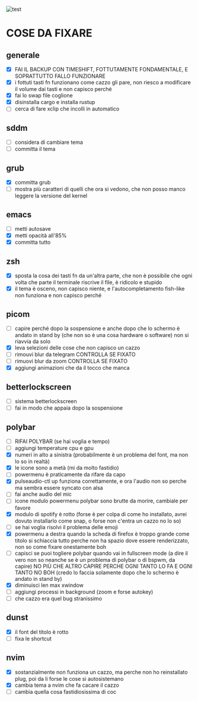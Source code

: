 ![test](./waterfalls.jpg)

# COSE DA FIXARE

## generale

- [x] FAI IL BACKUP CON TIMESHIFT, FOTTUTAMENTE FONDAMENTALE, E SOPRATTUTTO FALLO FUNZIONARE
- [x] i fottuti tasti fn funzionano come cazzo gli pare, non riesco a modificare il volume dai tasti e non capisco perché
- [x] fai lo swap file coglione
- [x] disinstalla cargo e installa rustup
- [ ] cerca di fare xclip che incolli in automatico

## sddm

- [ ] considera di cambiare tema
- [ ] committa il tema

## grub

- [x] committa grub
- [ ] mostra più caratteri di quelli che ora si vedono, che non posso manco leggere la versione del kernel

## emacs

- [ ] metti autosave
- [x] metti opacità all'85%
- [x] committa tutto

## zsh

- [x] sposta la cosa dei tasti fn da un'altra parte, che non è possibile che ogni volta che parte il terminale riscrive il file, è ridicolo e stupido
- [x] il tema è osceno, non capisco niente, e l'autocompletamento fish-like non funziona e non capisco perché

## picom

- [ ] capire perché dopo la sospensione e anche dopo che lo schermo è andato in stand by (che non so è una cosa hardware o software) non si riavvia da solo
- [x] leva selezioni delle cose che non capisco un cazzo
- [ ] rimouvi blur da telegram CONTROLLA SE FIXATO
- [ ] rimuovi blur da zoom CONTROLLA SE FIXATO
- [x] aggiungi animazioni che da il tocco che manca

## betterlockscreen

- [ ] sistema betterlockscreen
- [ ] fai in modo che appaia dopo la sospensione

## polybar

- [ ] RIFAI POLYBAR (se hai voglia e tempo)
- [ ] aggiungi temperature cpu e gpu
- [x] numeri in alto a sinistra (probabilmente è un problema del font, ma non lo so in realtà)
- [x] le icone sono a metà (mi da molto fastidio)
- [ ] powermenu è praticamente da rifare da capo
- [x] pulseaudio-ctl up funziona correttamente, e ora l'audio non so perche ma sembra essere syncato con alsa
- [ ] fai anche audio del mic
- [ ] icone modulo powermenu polybar sono brutte da morire, cambiale per favore
- [x] modulo di spotify è rotto (forse è per colpa di come ho installato, avrei dovuto installarlo come snap, o forse non c'entra un cazzo no lo so)
- [ ] se hai voglia risolvi il problema delle emoji
- [x] powermenu a destra quando la scheda di firefox è troppo grande come titolo si schiaccia tutto perche non ha spazio dove essere renderizzato, non so come fixare onestamente boh
- [ ] capisci se puoi togliere polybar quando vai in fullscreen mode (a dire il vero non so neanche se è un problema di polybar o di bspwm, da capire) NO PIÙ CHE ALTRO CAPIRE PERCHE OGNI TANTO LO FA E OGNI TANTO NO BOH (credo lo faccia solamente dopo che lo schermo è andato in stand by)
- [x] diminuisci len max xwindow
- [ ] aggiungi processi in background (zoom e forse autokey)
- [ ] che cazzo era quel bug stranissimo

## dunst

- [x] il font del titolo è rotto
- [ ] fixa le shortcut

## nvim

- [x] sostanzialmente non funziona un cazzo, ma perche non ho reinstallato plug, poi da li forse le cose si autosistemano
- [x] cambia tema a nvim che fa cacare il cazzo
- [ ] cambia quella cosa fastidiosissima di coc
